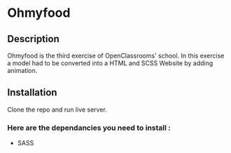 # Ohmyfood #

## Description ##

Ohmyfood is the third exercise of OpenClassrooms' school. In this exercise a model had to be converted into a HTML and SCSS Website by adding animation.

## Installation ##

Clone the repo and run live server.

### Here are the dependancies you need to install :
- SASS
